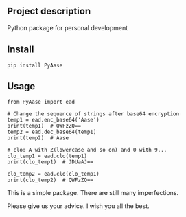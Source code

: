 ## Project description
 
Python package for personal development

## Install

```
pip install PyAase
```

## Usage

```
from PyAase import ead

# Change the sequence of strings after base64 encryption
temp1 = ead.enc_base64('Aase')
print(temp1)  # QWFzZQ==
temp2 = ead.dec_base64(temp1)
print(temp2)  # Aase

# clo: A with Z(lowercase and so on) and 0 with 9...
clo_temp1 = ead.clo(temp1)
print(clo_temp1)  # JDUaAJ==

clo_temp2 = ead.clo(clo_temp1)
print(clo_temp2)  # QWFzZQ==
```



This is a simple package. There are still many imperfections.

Please give us your advice. I wish you all the best.
